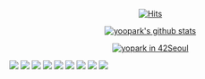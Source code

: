 <div align=center>
  
[![Hits](https://hits.seeyoufarm.com/api/count/incr/badge.svg?url=https%3A%2F%2Fgithub.com%2Fyoopark&count_bg=%2379C83D&title_bg=%23555555&icon=&icon_color=%23E7E7E7&title=hits&edge_flat=false)](https://hits.seeyoufarm.com)

[![yoopark's github stats](https://github-readme-stats.vercel.app/api?username=yoopark&show_icons=true&theme=dracula)](https://github.com/anuraghazra/github-readme-stats)

[![yopark in 42Seoul](https://badge42.herokuapp.com/api/stats/yopark)](https://github.com/JaeSeoKim/badge42)

</div>

<img src="https://img.shields.io/badge/apple-000000?style=for-the-badge&logo=mac&logoColor=white">
<img src="https://img.shields.io/badge/bash-4EAA25?style=for-the-badge&logo=gnu%20bash&logoColor=white">
<img src="https://img.shields.io/badge/vim-019733?style=for-the-badge&logo=vim&logoColor=white">
<img src="https://img.shields.io/badge/git-F05032?style=for-the-badge&logo=git&logoColor=white">
<img src="https://img.shields.io/badge/c-A8B9CC?style=for-the-badge&logo=c&logoColor=white">
<img src="https://img.shields.io/badge/github-181717?style=for-the-badge&logo=github&logoColor=white">
<img src="https://img.shields.io/badge/docker-2496ED?style=for-the-badge&logo=docker&logoColor=white">
<img src="https://img.shields.io/badge/c++-00599C?style=for-the-badge&logo=c%2B%2B&logoColor=white">
<img src="https://img.shields.io/badge/kubernetes-326CE5?style=for-the-badge&logo=kubernetes&logoColor=white">
